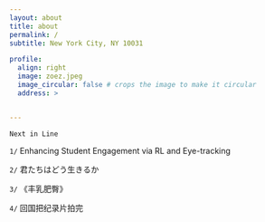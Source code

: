 ```yaml
---
layout: about
title: about
permalink: /
subtitle: New York City, NY 10031

profile:
  align: right
  image: zoez.jpeg
  image_circular: false # crops the image to make it circular
  address: >


---
```


`Next in Line`

`1/` Enhancing Student Engagement via RL and Eye-tracking

`2/` 君たちはどう生きるか

`3/` 《丰乳肥臀》

`4/` 回国把纪录片拍完


